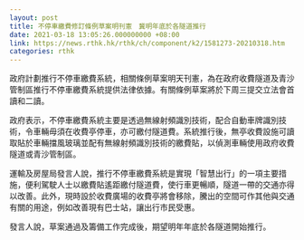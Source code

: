 ```yaml
---
layout: post
title: 不停車繳費修訂條例草案明刊憲　冀明年底於各隧道推行
date: 2021-03-18 13:05:26.000000000 +08:00
link: https://news.rthk.hk/rthk/ch/component/k2/1581273-20210318.htm
categories: rthk
---
```


政府計劃推行不停車繳費系統，相關條例草案明天刊憲，為在政府收費隧道及青沙管制區推行不停車繳費系統提供法律依據。有關條例草案將於下周三提交立法會首讀和二讀。

政府表示，不停車繳費系統主要是透過無線射頻識別技術，配合自動車牌識別技術，令車輛毋須在收費亭停車，亦可繳付隧道費。系統推行後，無亭收費設施可讀取貼於車輛擋風玻璃並配有無線射頻識別技術的繳費貼，以偵測車輛使用政府收費隧道或青沙管制區。　　
 
運輸及房屋局發言人說，推行不停車繳費系統是實現「智慧出行」的一項主要措施，便利駕駛人士以繳費貼遙距繳付隧道費，使行車更暢順，隧道一帶的交通亦得以改善。此外，現時設於收費廣場的收費亭將會移除，騰出的空間可作其他與交通有關的用途，例如改善現有巴士站，讓出行市民受惠。
 
發言人說，草案通過及籌備工作完成後，期望明年年底於各隧道開始推行。
